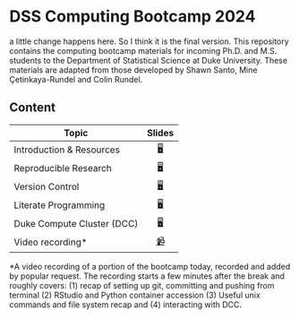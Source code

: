 # DSS Computing Bootcamp 2024
a little change happens here.
So I think it is the final version.
This repository contains the computing bootcamp materials for incoming
Ph.D. and M.S. students to the Department of Statistical Science at
Duke University. These materials are adapted from those developed by Shawn Santo,
Mine Çetinkaya-Rundel and Colin Rundel.

## Content

| Topic                           | Slides                                                           |
|---------------------------------|:----------------------------------------------------------------:|
| Introduction & Resources        | [:desktop_computer:](https://dukestatsci.github.io/computing_bootcamp_2024/slides/01_introduction_and_resources.html) |
| Reproducible Research         | [:desktop_computer:](https://dukestatsci.github.io/computing_bootcamp_2024/slides/02_reproducible_research.html) |
| Version Control | [:desktop_computer:](https://dukestatsci.github.io/computing_bootcamp_2024/slides/03_version_control.html) |
| Literate Programming | [:desktop_computer:](https://dukestatsci.github.io/computing_bootcamp_2024/slides/04_literate_programming.html)  | 
| Duke Compute Cluster (DCC)               | [:desktop_computer:](https://dukestatsci.github.io/computing_bootcamp_2024/slides/05_dcc.html)            |
|Video recording* |[📹](https://duke.zoom.us/rec/share/Nw5or7vkQwzIIi_OswT3QYWTzvFQ5rL5U3O0qApAZuwWzfjD25virmV3re4ijFvu.25nuNMLBOMN29WeB) | 

*A video recording of a portion of the bootcamp today, recorded and added by popular request. The recording starts a few minutes after the break and roughly covers: (1) recap of setting up git, committing and pushing from terminal (2) RStudio and Python container accession (3) Useful unix commands and file system recap and (4) interacting with DCC.
